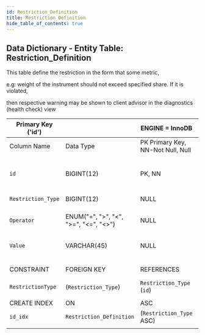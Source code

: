 ```yaml
---
id: Restriction_Definition
title: Restriction Definition
hide_table_of_contents: true
---
```


## Data Dictionary - Entity Table: Restriction_Definition

This table define the restriction in the form that some metric,

e.g: weight of the instrument should not exceed specified share. If it is violated,

then respective warning may be shown to client advisor in the diagnostics (health check) view			



| Primary Key ('id')||ENGINE = InnoDB|||
|---|---|---|---|---|
|Column Name|Data Type|PK Primary Key, NN-Not Null, Null|Example|Comments|
||
|`id`|BIGINT(12)|PK, NN|1|PrimaryKey-ID, Not Null (auto creates)|
|`Restriction_Type`|BIGINT(12)|NULL|1|Restriction type id|
|`Operator`|ENUM("=", "&gt;", "&lt;", "&gt;=", "&lt;=", "&lt;&gt;") |NULL|&lt;=|Operator of the restriction|
|`Value`|VARCHAR(45)|NULL|0.02|Restrictions threshold, e.g. <= 0.02|
||
|CONSTRAINT|FOREIGN KEY|REFERENCES|ON DELETE|ON UPDATE|
|`RestrictionType`|(`Restriction_Type`)|`Restriction_Type` (`id`)| NO ACTION|NO ACTION|
||
|CREATE INDEX|ON|ASC|VISABLE||
|`id_idx`|`Restriction_Definition`|(`Restriction_Type` ASC)| VISIBLE||
||
